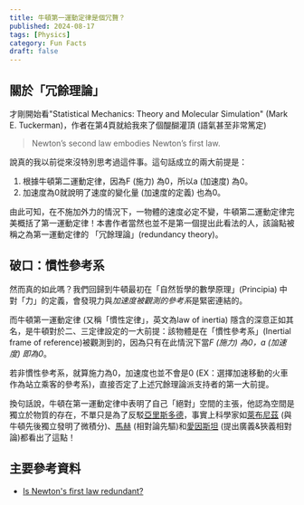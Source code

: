```yaml
---
title: 牛頓第一運動定律是個冗贅？ 
published: 2024-08-17
tags: [Physics]
category: Fun Facts
draft: false
---
```


## 關於「冗餘理論」

才剛開始看"Statistical Mechanics: Theory and Molecular Simulation" (Mark E. Tuckerman)，作者在第4頁就給我來了個醍醐灌頂 (語氣甚至非常篤定)
> Newton’s second law embodies Newton’s first law.

說真的我以前從來沒特別思考過這件事。這句話成立的兩大前提是：

1. 根據牛頓第二運動定律，因為F (施力) 為0，所以a (加速度) 為0。
2. 加速度為0就說明了速度的變化量 (加速度的定義) 也為0。

由此可知，在不施加外力的情況下，一物體的速度必定不變，牛頓第二運動定律完美概括了第一運動定律！本書作者當然也並不是第一個提出此看法的人，該論點被稱之為第一運動定律的 「冗餘理論」(redundancy theory)。

## 破口：慣性參考系

然而真的如此嗎？我們回歸到牛頓最初在「自然哲學的數學原理」(Principia) 中對「力」的定義，會發現力與*加速度被觀測的參考系*是緊密連結的。

而牛頓第一運動定律 (又稱「慣性定律」，英文為law of inertia) 隱含的深意正如其名，是牛頓對於二、三定律設定的一大前提：該物體是在「慣性參考系」(Inertial frame of reference)被觀測到的，因為只有在此情況下當*F (施力) 為0，a (加速度) 即為0*。

若非慣性參考系，就算施力為0，加速度也並不會是0 (EX：選擇加速移動的火車作為站立乘客的參考系)，直接否定了上述冗餘理論派支持者的第一大前提。

換句話說，牛頓在第一運動定律中表明了自己「絕對」空間的主張，他認為空間是獨立於物質的存在，不單只是為了反駁[亞里斯多德](https://byjus.com/physics/aristotle-fallacy)，事實上科學家如[萊布尼茲](https://omni.wikiwand.com/zh-tw/articles/%E6%88%88%E7%89%B9%E5%BC%97%E9%87%8C%E5%BE%B7%C2%B7%E8%8E%B1%E5%B8%83%E5%B0%BC%E8%8C%A8) (與牛頓先後獨立發明了微積分)、[馬赫](https://omni.wikiwand.com/zh-tw/articles/%E6%81%A9%E6%96%AF%E7%89%B9%C2%B7%E9%A9%AC%E8%B5%AB) (相對論先驅)和[愛因斯坦](https://omni.wikiwand.com/zh-tw/articles/%E9%98%BF%E5%B0%94%E4%BC%AF%E7%89%B9%C2%B7%E7%88%B1%E5%9B%A0%E6%96%AF%E5%9D%A6) (提出廣義&狹義相對論)都看出了這點！

## 主要參考資料

- [Is Newton's first law redundant?](http://www.quartets.de/acad/firstlaw.html)
